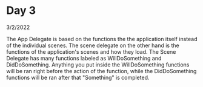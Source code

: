 # Day 3

3/2/2022

The App Delegate is based on the functions the the application itself instead of the individual scenes. The scene delegate on the other hand is the functions of the application's scenes and how they load. The Scene Delegate has many functions labeled as WillDoSomething and DidDoSomething. Anything you put inside the WillDoSomething functions will be ran right before the action of the function, while the DidDoSomething functions will be ran after that "Something" is completed.
